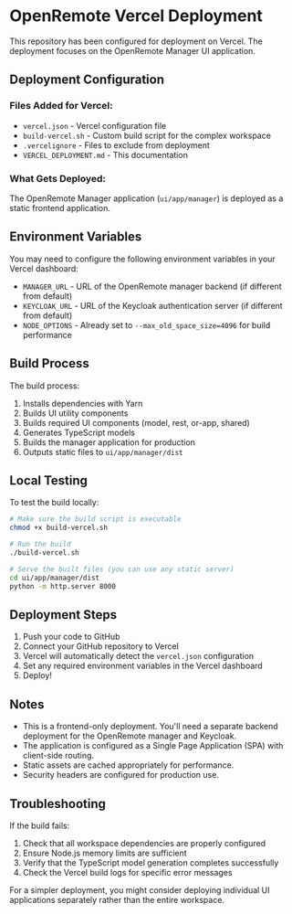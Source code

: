 # OpenRemote Vercel Deployment

This repository has been configured for deployment on Vercel. The deployment focuses on the OpenRemote Manager UI application.

## Deployment Configuration

### Files Added for Vercel:
- `vercel.json` - Vercel configuration file
- `build-vercel.sh` - Custom build script for the complex workspace
- `.vercelignore` - Files to exclude from deployment
- `VERCEL_DEPLOYMENT.md` - This documentation

### What Gets Deployed:
The OpenRemote Manager application (`ui/app/manager`) is deployed as a static frontend application.

## Environment Variables

You may need to configure the following environment variables in your Vercel dashboard:

- `MANAGER_URL` - URL of the OpenRemote manager backend (if different from default)
- `KEYCLOAK_URL` - URL of the Keycloak authentication server (if different from default)
- `NODE_OPTIONS` - Already set to `--max_old_space_size=4096` for build performance

## Build Process

The build process:
1. Installs dependencies with Yarn
2. Builds UI utility components
3. Builds required UI components (model, rest, or-app, shared)
4. Generates TypeScript models
5. Builds the manager application for production
6. Outputs static files to `ui/app/manager/dist`

## Local Testing

To test the build locally:
```bash
# Make sure the build script is executable
chmod +x build-vercel.sh

# Run the build
./build-vercel.sh

# Serve the built files (you can use any static server)
cd ui/app/manager/dist
python -m http.server 8000
```

## Deployment Steps

1. Push your code to GitHub
2. Connect your GitHub repository to Vercel
3. Vercel will automatically detect the `vercel.json` configuration
4. Set any required environment variables in the Vercel dashboard
5. Deploy!

## Notes

- This is a frontend-only deployment. You'll need a separate backend deployment for the OpenRemote manager and Keycloak.
- The application is configured as a Single Page Application (SPA) with client-side routing.
- Static assets are cached appropriately for performance.
- Security headers are configured for production use.

## Troubleshooting

If the build fails:
1. Check that all workspace dependencies are properly configured
2. Ensure Node.js memory limits are sufficient
3. Verify that the TypeScript model generation completes successfully
4. Check the Vercel build logs for specific error messages

For a simpler deployment, you might consider deploying individual UI applications separately rather than the entire workspace.
